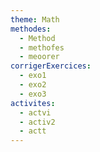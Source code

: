 ```yaml
---
theme: Math
methodes:
  - Method
  - methofes
  - meoorer
corrigerExercices:
  - exo1
  - exo2
  - exo3
activites:
  - actvi
  - activ2
  - actt
---
```


